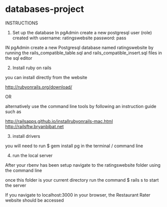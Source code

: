 # databases-project

INSTRUCTIONS

1. Set up the database
In pgAdmin create a new postgresql user (role)
created with username: ratingswebsite password: pass

IN pgAdmin create a new Postgresql database named ratingswebsite by running the   rails_compatible_table.sql and rails_compatible_insert.sql files in the sql editor

2. Install ruby on rails  

you can install directly from the website 

http://rubyonrails.org/download/

OR

alternatively use the command line tools by following an instruction guide such as 

http://railsapps.github.io/installrubyonrails-mac.html
http://railsftw.bryanbibat.net


3. install drivers

you will need to run 
$ gem install pg in the terminal / command line

4. run the local server 

After your rbenv has been setup navigate to the ratingswebsite folder using the command line 

once this folder is your current directory run the command 
$ rails s 
to start the server

If you navigate to localhost:3000 in your browser, the Restaurant Rater website should be accessed
